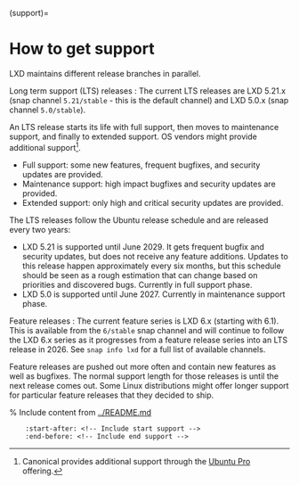 (support)=
# How to get support

<!-- Include start release -->

LXD maintains different release branches in parallel.

Long term support (LTS) releases
: The current LTS releases are LXD 5.21.x (snap channel `5.21/stable` - this is the default channel) and LXD 5.0.x (snap channel `5.0/stable`).

  An LTS release starts its life with full support, then moves to maintenance support, and finally to extended support. OS vendors might provide additional support[^1].

  - Full support: some new features, frequent bugfixes, and security updates are provided.
  - Maintenance support: high impact bugfixes and security updates are provided.
  - Extended support: only high and critical security updates are provided.

  The LTS releases follow the Ubuntu release schedule and are released every two years:

  - LXD 5.21 is supported until June 2029.
    It gets frequent bugfix and security updates, but does not receive any feature additions.
    Updates to this release happen approximately every six months, but this schedule should be seen as a rough estimation that can change based on priorities and discovered bugs.
    Currently in full support phase.
  - LXD 5.0 is supported until June 2027.
    Currently in maintenance support phase.

Feature releases
: The current feature series is LXD 6.x (starting with 6.1).
  This is available from the `6/stable` snap channel and  will continue to follow the LXD 6.x series as it
  progresses from a feature release series into an LTS release in 2026.
  See `snap info lxd` for a full list of available channels.

  Feature releases are pushed out more often and contain new features as well as bugfixes.
  The normal support length for those releases is until the next release comes out.
  Some Linux distributions might offer longer support for particular feature releases that they decided to ship.

[^1]: Canonical provides additional support through the [Ubuntu Pro](https://ubuntu.com/pro) offering.

<!-- Include end release -->

% Include content from [../README.md](../README.md)
```{include} ../README.md
    :start-after: <!-- Include start support -->
    :end-before: <!-- Include end support -->
```
